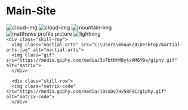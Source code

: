 # Main-Site

<div class="top-container">
  <img class="top-cloud" src="images/cloud.png" alt="cloud-img">
  <img class="bottom-cloud" src="images/cloud.png" alt="cloud-img">
  <img src="images/mountain.png" alt="mountain-img">
</div>

<div class="middle-container">
  <div class="profile">
    <img class="profile-picture" src="C:\Users\mkouk24\Pictures\Saved Pictures\thumbnail2.jpg" alt="matthews profile picture">
    <img class="lightning" src="https://media.giphy.com/media/vt2UahsYgKKIg/giphy.gif" alt="lightning">
    </div
    
    <div class="skill-row">
      <img class="martial-arts" src="C:\Users\mkouk24\Desktop/martial-arts.jpg" alt="martial-arts">
      <img class="gif" src="https://media.giphy.com/media/3o7btNhMBytxAM6YBa/giphy.gif" alt="matrix">
      </div>
      
      <div class="skill-row">
      <img class="matrix-code" src="https://media.giphy.com/media/10zxDv7Hv5RF9C/giphy.gif" alt="matrix-code">
      </div>
